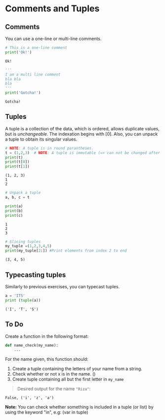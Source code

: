 # Comments and Tuples

## Comments

You can use a one-line or multi-line comments. 
```python
# This is a one-line comment
print('Ok!')
```
```
Ok!
```
```python
'''
I am a multi line comment
bla bla
bla
'''
print('Gotcha!')
```
```
Gotcha!
```
## Tuples
A tuple is a collection of the data, which is ordered, allows duplicate values, but is *unchangeable*. The indexation begins with [0]. 
Also, you can unpack a tuple to obtain its singular values.

```python
# NOTE: A tuple is in round parantheses.
t = (1,2,3)  # NOTE: A tuple is immutable (=> can not be changed after it's created)
print(t)
print(t[0])
print(t[1])
```
```
(1, 2, 3)
1
2
```
```python
# Unpack a tuple
a, b, c = t

print(a)
print(b)
print(c)
```
```
1
2
3
```
```python
# Slicing tuples
my_tuple =(1,2,3,4,5)
print(my_tuple[2:]) #Print elements from index 2 to end 
```
```
(3, 4, 5)
```
## Typecasting tuples

Similarly to previous exercises, you can typecast tuples.

```python
a = 'ITS'
print (tuple(a))
```
```
('I', 'T', 'S')
```

## To Do

Create a function in the following format: 

```python
def name_check(my_name):
    ...
```
For the name given, this function should: 
1. Create a tuple containing the letters of your name from a string.
2. Check whether or not x is in the name. ()
3. Create tuple containing all but the first letter in `my_name`

> Desired output for the name `"Riza"`:
```
False, ('i', 'z', 'a')
```
**Note:** You can check whether something is included in a tuple (or list) by using the keyword "in", e.g: (var in tuple)